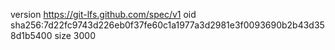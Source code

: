version https://git-lfs.github.com/spec/v1
oid sha256:7d22fc9743d226eb0f37fe60c1a1977a3d2981e3f0093690b2b43d358d1b5400
size 3000
